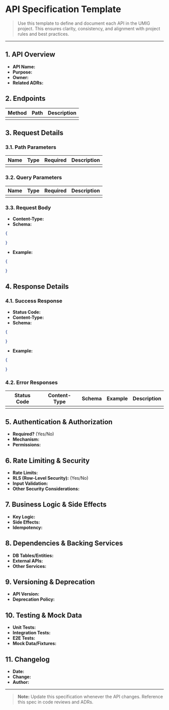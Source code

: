 # API Specification Template

> Use this template to define and document each API in the UMIG project. This ensures clarity, consistency, and alignment with project rules and best practices.

---

## 1. API Overview
- **API Name:**
- **Purpose:**
- **Owner:**
- **Related ADRs:**

## 2. Endpoints

| Method | Path | Description |
|--------|------|-------------|
|        |      |             |

## 3. Request Details
### 3.1. Path Parameters

| Name | Type | Required | Description |
|------|------|----------|-------------|
|      |      |          |             |

### 3.2. Query Parameters

| Name | Type | Required | Description |
|------|------|----------|-------------|
|      |      |          |             |

### 3.3. Request Body
- **Content-Type:**
- **Schema:**
```json
{
  
}
```
- **Example:**
```json
{
  
}
```

## 4. Response Details
### 4.1. Success Response
- **Status Code:**
- **Content-Type:**
- **Schema:**
```json
{
  
}
```
- **Example:**
```json
{
  
}
```

### 4.2. Error Responses

| Status Code | Content-Type | Schema | Example | Description |
|-------------|--------------|--------|---------|-------------|
|             |              |        |         |             |

## 5. Authentication & Authorization
- **Required?** (Yes/No)
- **Mechanism:**
- **Permissions:**

## 6. Rate Limiting & Security
- **Rate Limits:**
- **RLS (Row-Level Security):** (Yes/No)
- **Input Validation:**
- **Other Security Considerations:**

## 7. Business Logic & Side Effects
- **Key Logic:**
- **Side Effects:**
- **Idempotency:**

## 8. Dependencies & Backing Services
- **DB Tables/Entities:**
- **External APIs:**
- **Other Services:**

## 9. Versioning & Deprecation
- **API Version:**
- **Deprecation Policy:**

## 10. Testing & Mock Data
- **Unit Tests:**
- **Integration Tests:**
- **E2E Tests:**
- **Mock Data/Fixtures:**

## 11. Changelog
- **Date:**
- **Change:**
- **Author:**

---

> **Note:** Update this specification whenever the API changes. Reference this spec in code reviews and ADRs.